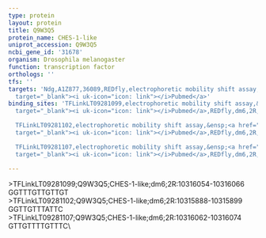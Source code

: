```yaml
---
type: protein
layout: protein
title: Q9W3Q5
protein_name: CHES-1-like
uniprot_accession: Q9W3Q5
ncbi_gene_id: '31678'
organism: Drosophila melanogaster
function: transcription factor
orthologs: ''
tfs: ''
targets: 'Ndg,A1Z877,36089,REDfly,electrophoretic mobility shift assay,&ensp;<a href="https://www.ncbi.nlm.nih.gov/pubmed/?term=20965965%5Buid%5D+OR+22378636%5Buid%5D"
  target="_blank"><i uk-icon="icon: link"></i>Pubmed</a>'
binding_sites: 'TFLinkLT09281099,electrophoretic mobility shift assay,&ensp;<a href="https://www.ncbi.nlm.nih.gov/pubmed/?term=22378636;20965965%5Buid%5D"
  target="_blank"><i uk-icon="icon: link"></i>Pubmed</a>,REDfly,dm6,2R,10316054,10316066,NA

  TFLinkLT09281102,electrophoretic mobility shift assay,&ensp;<a href="https://www.ncbi.nlm.nih.gov/pubmed/?term=22378636;20965965%5Buid%5D"
  target="_blank"><i uk-icon="icon: link"></i>Pubmed</a>,REDfly,dm6,2R,10315888,10315899,NA

  TFLinkLT09281107,electrophoretic mobility shift assay,&ensp;<a href="https://www.ncbi.nlm.nih.gov/pubmed/?term=22378636;20965965%5Buid%5D"
  target="_blank"><i uk-icon="icon: link"></i>Pubmed</a>,REDfly,dm6,2R,10316062,10316074,NA'

---
```

\>TFLinkLT09281099;Q9W3Q5;CHES-1-like;dm6;2R:10316054-10316066\GGTTTGTTGTTGT\\>TFLinkLT09281102;Q9W3Q5;CHES-1-like;dm6;2R:10315888-10315899\GGTTGTTTATTC\\>TFLinkLT09281107;Q9W3Q5;CHES-1-like;dm6;2R:10316062-10316074\GTTGTTTTGTTTC\